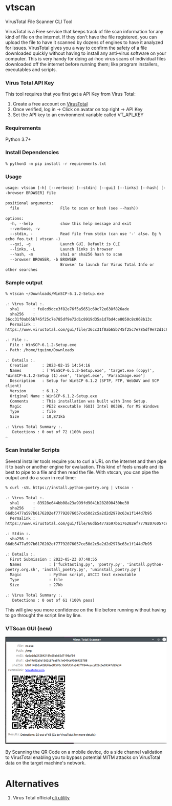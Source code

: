 # vtscan
VirusTotal File Scanner CLI Tool

VirusTotal is a Free service that keeps track of file scan information for any kind of file on the internet. If they don't have the file registered, you can upload the file to have it scanned by dozens of engines to have it analyzed for issues. VirusTotal gives you a way to confirm the safety of a file downloaded quickly without having to install any anti-virus software on your computer. This is very handy for doing ad-hoc virus scans of individual files downloaded off the internet before running them; like program installers, executables and scripts.

### Virus Total API Key
This tool requires that you first get a API Key from Virus Total:
1. Create a free account on [VirusTotal](https://www.virustotal.com/gui/join-us)
2. Once verified, log in -> Click on avatar on top right -> API Key
3. Set the API key to an environment variable called VT_API_KEY

### Requirements
Python 3.7+

### Install Dependencies
````
% python3 -m pip install -r requirements.txt
````

### Usage
````
usage: vtscan [-h] [--verbose] [--stdin] [--gui] [--links] [--hash] [--browser BROWSER] file

positional arguments:
  file                  File to scan or hash (see --hash))

options:
  -h, --help            show this help message and exit
  --verbose, -v
  --stdin, -            Read file from stdin (can use '-' also. Eg % echo foo.txt | vtscan -)
  --gui, -g             Launch GUI. Default is CLI
  --links, -L           Launch links in browser
  --hash, -m            sha1 or sha256 hash to scan
  --browser BROWSER, -b BROWSER
                        Browser to launch for Virus Total Info or other searches
  ````

### Sample output
````
% vtscan ~/Downloads/WinSCP-6.1.2-Setup.exe

.: Virus Total :.
  sha1      : fe8cd9dce3f82e76f5a5651c60c72e638f826ade
  sha256    : 36cc31f0ab65b745f25c7e785df9e72d1c8919d35a1d7bd4ce8050c8c068b13c
  Permalink : https://www.virustotal.com/gui/file/36cc31f0ab65b745f25c7e785df9e72d1c8919d35a1d7bd4ce8050c8c068b13c/details

.: File :.
  File : WinSCP-6.1.2-Setup.exe
- Path: /home/tquinn/Downloads

.: Details :.
  Creation      : 2023-02-15 14:54:16
  Names         : ['WinSCP-6.1.2-Setup.exe', 'target.exe (copy)', 'WinSCP-6.1.2-Setup (1).exe', 'target.exe', 'ParzaImage.exe']
  Description   : Setup for WinSCP 6.1.2 (SFTP, FTP, WebDAV and SCP client)
  Version       : 6.1.2
  Original Name : WinSCP-6.1.2-Setup.exe
  Comments      : This installation was built with Inno Setup.
  Magic         : PE32 executable (GUI) Intel 80386, for MS Windows
  Type          : file
  Size          : 10,871kb

.: Virus Total Summary :.
   Detections : 0 out of 72 (100% pass)
~
````

### Scan Installer Scripts
Several installer tools require you to curl a URL on the internet and then pipe it to bash or another engine for evaluation. This kind of feels unsafe and its best to pipe to a file and then read the file.
With vtscan, you can pipe the output and do a scan in real time:
```
% curl -sSL https://install.python-poetry.org | vtscan -

.: Virus Total :.
  sha1      : 83928e644bb08a23a999fd9041b282890430be30
  sha256    : 66db5477a597b6176202ef77792076057ce50d2c5a2d2d2978c63e1f144d7b95
  Permalink : https://www.virustotal.com/gui/file/66db5477a597b6176202ef77792076057ce50d2c5a2d2d2978c63e1f144d7b95/details

.: Stdin :.
  sha256 : 66db5477a597b6176202ef77792076057ce50d2c5a2d2d2978c63e1f144d7b95

.: Details :.
  First Submission : 2023-05-23 07:40:55
  Names            : ['fucktasting.py', 'poetry.py', 'install.python-poetry.org.sh', 'install_poetry.py', 'uninstall_poetry.py']
  Magic            : Python script, ASCII text executable
  Type             : file
  Size             : 27kb

.: Virus Total Summary :.
   Detections : 0 out of 61 (100% pass)
```
This will give you more confidence on the file before running without having to go throught the script line by line.


### VTScan GUI (new)
![VTScan GUI](https://raw.githubusercontent.com/JavaScriptDude/vtscan/master/VTScan_GUI.png)

By Scanning the QR Code on a mobile device, do a side channel validation to VirusTotal enabling you to bypass potential MITM attacks on VirusTotal data on the target machine's network.


# Alternatives
1. Virus Total official [cli utility](https://github.com/VirusTotal/vt-cli)

